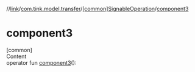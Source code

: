 //[link](../../index.md)/[com.tink.model.transfer](../index.md)/[[common]SignableOperation](index.md)/[component3](component3.md)



# component3  
[common]  
Content  
operator fun [component3](component3.md)(): <ERROR CLASS>  



